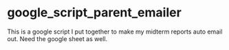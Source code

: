# google_script_parent_emailer
This is a google script I put together to make my midterm reports auto email out.  Need the google sheet as well.
